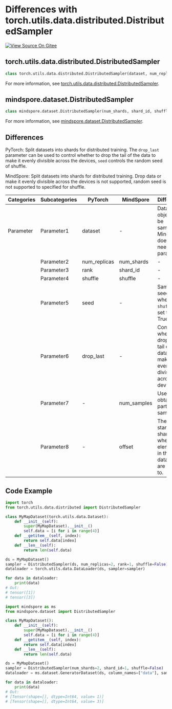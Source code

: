 # Differences with torch.utils.data.distributed.DistributedSampler

[![View Source On Gitee](https://mindspore-website.obs.cn-north-4.myhuaweicloud.com/website-images/r2.3/resource/_static/logo_source_en.svg)](https://gitee.com/mindspore/docs/blob/r2.3/docs/mindspore/source_en/note/api_mapping/pytorch_diff/DistributedSampler.md)

## torch.utils.data.distributed.DistributedSampler

```python
class torch.utils.data.distributed.DistributedSampler(dataset, num_replicas=None, rank=None, shuffle=True, seed=0, drop_last=False)
```

For more information, see [torch.utils.data.distributed.DistributedSampler](https://pytorch.org/docs/1.8.1/data.html#torch.utils.data.distributed.DistributedSampler).

## mindspore.dataset.DistributedSampler

```python
class mindspore.dataset.DistributedSampler(num_shards, shard_id, shuffle=True, num_samples=None, offset=-1)
```

For more information, see [mindspore.dataset.DistributedSampler](https://mindspore.cn/docs/en/r2.3/api_python/dataset/mindspore.dataset.DistributedSampler.html).

## Differences

PyTorch: Split datasets into shards for distributed training. The `drop_last` parameter can be used to control whether to drop the tail of the data to make it evenly divisible across the devices, `seed` controls the random seed of shuffle.

MindSpore: Split datasets into shards for distributed training. Drop data or make it evenly divisible across the devices is not supported, random seed is not supported to specified for shuffle.

| Categories | Subcategories |PyTorch | MindSpore | Difference |
| --- | ---   | ---   | ---        |---  |
|Parameter  | Parameter1 | dataset | -  | Dataset object to be sampled. MindSpore does not need this parameter. |
|     | Parameter2 | num_replicas  | num_shards |- |
|     | Parameter3 | rank  | shard_id  |- |
|     | Parameter4 | shuffle  | shuffle  |- |
|     | Parameter5 | seed | - | Sampling seed when `shuffle` is set to True. |
|     | Parameter6 | drop_last  | - | Controls whether to drop the tail of the data to make it evenly divisible across the devices. |
|     | Parameter7 | -  | num_samples  |  Used to obtain partial samples. |
|     | Parameter8 | -  | offset  | The starting shard ID where the elements in the dataset are sent to. |

## Code Example

```python
import torch
from torch.utils.data.distributed import DistributedSampler

class MyMapDataset(torch.utils.data.Dataset):
    def __init__(self):
        super(MyMapDataset).__init__()
        self.data = [i for i in range(4)]
    def __getitem__(self, index):
        return self.data[index]
    def __len__(self):
        return len(self.data)

ds = MyMapDataset()
sampler = DistributedSampler(ds, num_replicas=2, rank=1, shuffle=False)
dataloader = torch.utils.data.DataLoader(ds, sampler=sampler)

for data in dataloader:
    print(data)
# Out:
# tensor([1])
# tensor([3])
```

```python
import mindspore as ms
from mindspore.dataset import DistributedSampler

class MyMapDataset():
    def __init__(self):
        super(MyMapDataset).__init__()
        self.data = [i for i in range(4)]
    def __getitem__(self, index):
        return self.data[index]
    def __len__(self):
        return len(self.data)

ds = MyMapDataset()
sampler = DistributedSampler(num_shards=2, shard_id=1, shuffle=False)
dataloader = ms.dataset.GeneratorDataset(ds, column_names=["data"], sampler=sampler)

for data in dataloader:
    print(data)
# Out:
# [Tensor(shape=[], dtype=Int64, value= 1)]
# [Tensor(shape=[], dtype=Int64, value= 3)]
```
